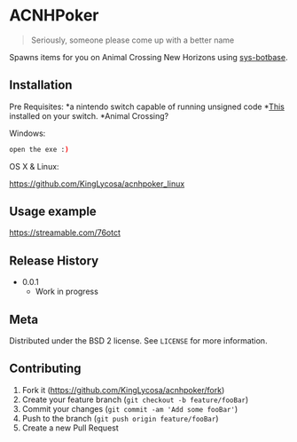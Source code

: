 # ACNHPoker
> Seriously, someone please come up with a better name

Spawns items for you on Animal Crossing New Horizons using [sys-botbase](https://github.com/olliz0r/sys-botbase).


## Installation

Pre Requisites:
*a nintendo switch capable of running unsigned code
*[This](https://github.com/olliz0r/sys-botbase) installed on your switch.
*Animal Crossing?

Windows:

```sh
open the exe :)
```

OS X & Linux:

https://github.com/KingLycosa/acnhpoker_linux



## Usage example

https://streamable.com/76otct


## Release History

* 0.0.1
    * Work in progress

## Meta

Distributed under the BSD 2 license. See ``LICENSE`` for more information.

## Contributing

1. Fork it (<https://github.com/KingLycosa/acnhpoker/fork>)
2. Create your feature branch (`git checkout -b feature/fooBar`)
3. Commit your changes (`git commit -am 'Add some fooBar'`)
4. Push to the branch (`git push origin feature/fooBar`)
5. Create a new Pull Request
